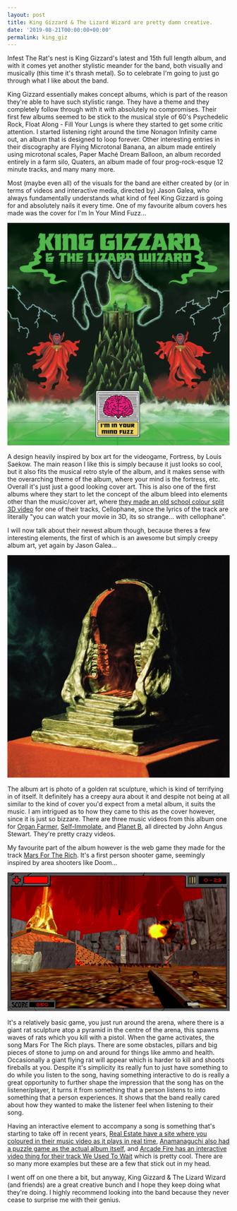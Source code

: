 ```yaml
---
layout: post
title: King Gizzard & The Lizard Wizard are pretty damn creative.
date: '2019-08-21T00:00:00+00:00'
permalink: king_giz
---
```

Infest The Rat's nest is King Gizzard's latest and 15th full length album, and with it comes yet another stylistic meander for the band, both visually and musically (this time it's thrash metal). So to celebrate I'm going to just go through what I like about the band. 

King Gizzard essentially makes concept albums, which is part of the reason they're able to have such stylistic range. They have a theme and they completely follow through with it with absolutely no compromises. Their first few albums seemed to be stick to the musical style of 60's Psychedelic Rock, Float Along - Fill Your Lungs is where they started to get some critic attention. I started listening right around the time Nonagon Infinity came out, an album that is designed to loop forever. Other interesting entries in their discography are Flying Microtonal Banana, an album made entirely using microtonal scales, Paper Maché Dream Balloon, an album recorded entirely in a farm silo, Quaters, an album made of four prog-rock-esque 12 minute tracks, and many many more. 

Most (maybe even all) of the visuals for the band are either created by (or in terms of videos and interactive media, directed by) Jason Galea, who always fundamentally understands what kind of feel King Gizzard is going for and absolutely nails it every time. One of my favourite album covers hes made was the cover for I'm In Your Mind Fuzz...

![I'm In Yyour Mind Fuzz by King Gizzard & The Lizard Wizard](/assets/posts/kg_im_in_your_mind.png)

A design heavily inspired by box art for the videogame, Fortress, by Louis Saekow. The main reason I like this is simply because it just looks so cool, but it also fits the musical retro style of the album, and it makes sense with the overarching theme of the album, where your mind is the fortress, etc. Overall it's just just a good looking cover art. 
This is also one of the first albums where they start to let the concept of the album bleed into elements other than the music/cover art, where [they made an old school colour split 3D video](https://youtu.be/6qwdxKkmhoc) for one of their tracks, Cellophane, since the lyrics of the track are literally "you can watch your movie in 3D, its so strange... with cellophane". 

I will now talk about their newest album though, because theres a few interesting elements, the first of which is an awesome but simply creepy album art, yet again by Jason Galea...

![Infest The Rats Nest by King Gizzard & The Lizard Wizard](/assets/posts/kg_rats_nest.png)

The album art is photo of a golden rat sculpture, which is kind of terrifying in of itself. It definitely has a creepy aura about it and despite not being at all similar to the kind of cover you'd expect from a metal album, it suits the music. I am intrigued as to how they came to this as the cover however, since it is just so bizzare. 
There are three music videos from this album one for [Organ Farmer](https://www.youtube.com/watch?v=Qskg6yvn8vc), [Self-Immolate](https://www.youtube.com/watch?v=cmAlQvDQGoI), and [Planet B](https://www.youtube.com/watch?v=qtTi_uyYynA), all directed by John Angus Stewart. They're pretty crazy videos. 

My favourite part of the album however is the web game they made for the track [Mars For The Rich](http://marsfortherich.com). It's a first person shooter game, seemingly inspired by area shooters like Doom...

![A screenshot of marsfortherich.com](/assets/posts/mars_for_rich.png)

It's a relatively basic game, you just run around the arena, where there is a giant rat sculpture atop a pyramid in the centre of the arena, this spawns waves of rats which you kill with a pistol. When the game activates, the song Mars For The Rich plays. There are some obstacles, pillars and big pieces of stone to jump on and around for things like ammo and health. Occasionally a giant flying rat will appear which is harder to kill and shoots fireballs at you. Despite it's simplicity its really fun to just have something to do while you listen to the song, having something interactive to do is really a great opportunity to further shape the impression that the song has on the listener/player, it turns it from something that a person listens to into something that a person experiences. It shows that the band really cared about how they wanted to make the listener feel when listening to their song. 

Having an interactive element to accompany a song is something that's starting to take off in recent years, [Real Estate have a site where you coloured in their music video as it plays in real time](http://stainedglassvideo.com), [Anamanaguchi also had a puzzle game as the actual album itself](http://www.torahhorse.com/index.php/portfolio/capsule-silence-xxiv-anamanaguchi/), and [Arcade Fire has an interactive video thing for their track We Used To Wait](http://www.thewildernessdowntown.com/) which is pretty cool. There are so many more examples but these are a few that stick out in my head. 

I went off on one there a bit, but anyway, King Gizzard & The Lizard Wizard (and friends) are a great creative bunch and I hope they keep doing what they're doing. I highly recommend looking into the band because they never cease to surprise me with their genius.
